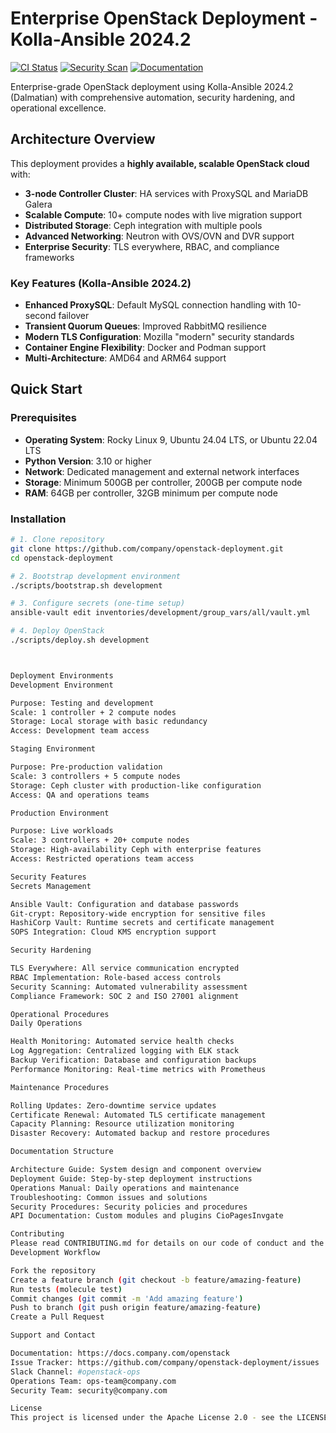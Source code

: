 # Enterprise OpenStack Deployment - Kolla-Ansible 2024.2

[![CI Status](https://github.com/company/openstack-deployment/workflows/CI/badge.svg)](https://github.com/company/openstack-deployment/actions)
[![Security Scan](https://github.com/company/openstack-deployment/workflows/Security%20Scan/badge.svg)](https://github.com/company/openstack-deployment/actions)
[![Documentation](https://img.shields.io/badge/docs-latest-blue.svg)](https://docs.company.com/openstack)

Enterprise-grade OpenStack deployment using Kolla-Ansible 2024.2 (Dalmatian) with comprehensive automation, security hardening, and operational excellence.

## Architecture Overview

This deployment provides a **highly available, scalable OpenStack cloud** with:

- **3-node Controller Cluster**: HA services with ProxySQL and MariaDB Galera
- **Scalable Compute**: 10+ compute nodes with live migration support
- **Distributed Storage**: Ceph integration with multiple pools
- **Advanced Networking**: Neutron with OVS/OVN and DVR support
- **Enterprise Security**: TLS everywhere, RBAC, and compliance frameworks

### Key Features (Kolla-Ansible 2024.2)

- **Enhanced ProxySQL**: Default MySQL connection handling with 10-second failover 
- **Transient Quorum Queues**: Improved RabbitMQ resilience 
- **Modern TLS Configuration**: Mozilla "modern" security standards 
- **Container Engine Flexibility**: Docker and Podman support 
- **Multi-Architecture**: AMD64 and ARM64 support

## Quick Start

### Prerequisites

- **Operating System**: Rocky Linux 9, Ubuntu 24.04 LTS, or Ubuntu 22.04 LTS 
- **Python Version**: 3.10 or higher 
- **Network**: Dedicated management and external network interfaces
- **Storage**: Minimum 500GB per controller, 200GB per compute node
- **RAM**: 64GB per controller, 32GB minimum per compute node 

### Installation
```bash
# 1. Clone repository
git clone https://github.com/company/openstack-deployment.git
cd openstack-deployment

# 2. Bootstrap development environment
./scripts/bootstrap.sh development

# 3. Configure secrets (one-time setup)
ansible-vault edit inventories/development/group_vars/all/vault.yml

# 4. Deploy OpenStack
./scripts/deploy.sh development



Deployment Environments
Development Environment

Purpose: Testing and development
Scale: 1 controller + 2 compute nodes
Storage: Local storage with basic redundancy
Access: Development team access

Staging Environment

Purpose: Pre-production validation
Scale: 3 controllers + 5 compute nodes
Storage: Ceph cluster with production-like configuration
Access: QA and operations teams

Production Environment

Purpose: Live workloads
Scale: 3 controllers + 20+ compute nodes
Storage: High-availability Ceph with enterprise features
Access: Restricted operations team access

Security Features
Secrets Management

Ansible Vault: Configuration and database passwords
Git-crypt: Repository-wide encryption for sensitive files
HashiCorp Vault: Runtime secrets and certificate management
SOPS Integration: Cloud KMS encryption support

Security Hardening

TLS Everywhere: All service communication encrypted
RBAC Implementation: Role-based access controls
Security Scanning: Automated vulnerability assessment
Compliance Framework: SOC 2 and ISO 27001 alignment

Operational Procedures
Daily Operations

Health Monitoring: Automated service health checks
Log Aggregation: Centralized logging with ELK stack
Backup Verification: Database and configuration backups
Performance Monitoring: Real-time metrics with Prometheus

Maintenance Procedures

Rolling Updates: Zero-downtime service updates
Certificate Renewal: Automated TLS certificate management
Capacity Planning: Resource utilization monitoring
Disaster Recovery: Automated backup and restore procedures

Documentation Structure

Architecture Guide: System design and component overview
Deployment Guide: Step-by-step deployment instructions
Operations Manual: Daily operations and maintenance
Troubleshooting: Common issues and solutions
Security Procedures: Security policies and procedures
API Documentation: Custom modules and plugins CioPagesInvgate

Contributing
Please read CONTRIBUTING.md for details on our code of conduct and the process for submitting pull requests.
Development Workflow

Fork the repository
Create a feature branch (git checkout -b feature/amazing-feature)
Run tests (molecule test)
Commit changes (git commit -m 'Add amazing feature')
Push to branch (git push origin feature/amazing-feature)
Create a Pull Request

Support and Contact

Documentation: https://docs.company.com/openstack
Issue Tracker: https://github.com/company/openstack-deployment/issues
Slack Channel: #openstack-ops
Operations Team: ops-team@company.com
Security Team: security@company.com

License
This project is licensed under the Apache License 2.0 - see the LICENSE file for details.